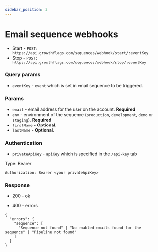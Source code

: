 ```yaml
---
sidebar_position: 3
---
```


# Email sequence webhooks

- Start - `POST: https://api.growthflags.com/sequences/webhook/start/:eventKey`
- Stop - `POST: https://api.growthflags.com/sequences/webhook/stop/:eventKey`

### Query params

- `eventKey` - `event` which is set in email sequence to be triggered.

### Params

 - `email` - email address for the user on the account. **Required**
 - `env` - environment of the sequence (`production`, `development`, `demo` or `staging`). **Required**
 - `firstName` - **Optional**.
 - `lastName` - **Optional**.

 ### Authentication

 - `privateApiKey` - `apiKey` which is specified in the `/api-key` tab

Type: Bearer
```
Authorization: Bearer <your privateApiKey>
```

### Response
 - 200 - ok

 - 400 - errors

```
{
  "errors": {
    "sequence": [
      "Sequence not found" | "No enabled emails found for the sequence" | "Pipeline not found"
    ]
  }
}
```
